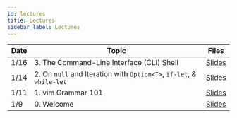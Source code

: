 ```yaml
---
id: lectures
title: Lectures
sidebar_label: Lectures
---
```


| Date  | Topic                                                               | Files                                       |
|-------|---------------------------------------------------------------------|---------------------------------------------|
| 1/16  | 3. The Command-Line Interface (CLI) Shell 			      | [Slides](/docs/lec/03-the-shell.pdf)	    |
| 1/14  | 2. On `null` and Iteration with `Option<T>`, `if-let`, & `while-let`| [Slides](/docs/lec/02-options-iterators.pdf)|
| 1/11  | 1. vim Grammar 101                                                  | [Slides](/docs/lec/01-vim.pdf)              |
| 1/9   | 0. Welcome                                                          | [Slides](/docs/lec/00-welcome.pdf)          |

